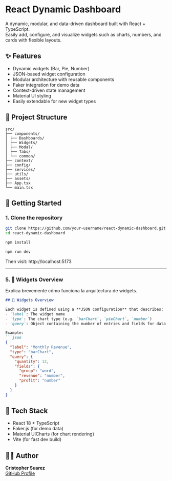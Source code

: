 # React Dynamic Dashboard

A dynamic, modular, and data-driven dashboard built with React + TypeScript.  
Easily add, configure, and visualize widgets such as charts, numbers, and cards with flexible layouts.


## ✨ Features

- Dynamic widgets (Bar, Pie, Number)
- JSON-based widget configuration
- Modular architecture with reusable components
- Faker integration for demo data
- Context-driven state management
- Material UI styling
- Easily extendable for new widget types

## 🧱 Project Structure

```
src/
├── components/
│ ├── Dashboards/
│ ├── Widgets/
│ ├── Modal/
│ ├── Tabs/
│ └── common/
├── context/
├── config/
├── services/
├── utils/
├── assets/
├── App.tsx
└── main.tsx
```

## 🚀 Getting Started

### 1. Clone the repository
```bash
git clone https://github.com/your-username/react-dynamic-dashboard.git
cd react-dynamic-dashboard

npm install

npm run dev
```

Then visit: http://localhost:5173

---

### 5. 🧩 Widgets Overview
Explica brevemente cómo funciona la arquitectura de widgets.

```md
## 🧩 Widgets Overview

Each widget is defined using a **JSON configuration** that describes:
- `label`: The widget name
- `type`: The chart type (e.g. `barChart`, `pieChart`, `number`)
- `query`: Object containing the number of entries and fields for data generation

Example:
```json
{
  "label": "Monthly Revenue",
  "type": "barChart",
  "query": {
    "quantity": 12,
    "fields": {
      "group": "word",
      "revenue": "number",
      "profit": "number"
    }
  }
}
```

## 🧰 Tech Stack

- React 18 + TypeScript
- Faker.js (for demo data)
- Material UICharts (for chart rendering)
- Vite (for fast dev build)

## 🧑‍💻 Author

**Cristopher Suarez**  
[GitHub Profile](https://github.com/CristopherSuarez)
